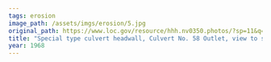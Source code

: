 ```yaml
---
tags: erosion
image_path: /assets/imgs/erosion/5.jpg
original_path: https://www.loc.gov/resource/hhh.nv0350.photos/?sp=11&q=erosion
title: "Special type culvert headwall, Culvert No. 58 Outlet, view to south - Route No. 1-Overton-Lake Mead Road, Culverts and Headwalls, 6 miles south of Overton, Overton, Clark County, NV"
year: 1968
---
```



